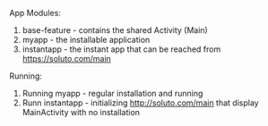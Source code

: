 App Modules:
  1) base-feature - contains the shared Activity (Main)
  2) myapp - the installable application
  3) instantapp - the instant app that can be reached from https://soluto.com/main
  
Running:
1) Running myapp - regular installation and running
2) Runn instantapp - initializing http://soluto.com/main that display MainActivity with no installation

